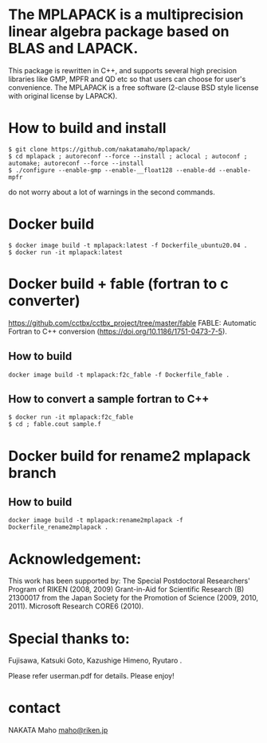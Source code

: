 # The MPLAPACK is a multiprecision linear algebra package based on BLAS and LAPACK.
This package is rewritten in C++, and supports several high precision
libraries like GMP, MPFR and QD etc so that users can choose for user's
convenience. The MPLAPACK is a free software (2-clause BSD style license with
original license by LAPACK).

# How to build and install
```
$ git clone https://github.com/nakatamaho/mplapack/
$ cd mplapack ; autoreconf --force --install ; aclocal ; autoconf ; automake; autoreconf --force --install
$ ./configure --enable-gmp --enable-__float128 --enable-dd --enable-mpfr
```
do not worry about a lot of warnings in the second commands.

# Docker build

```
$ docker image build -t mplapack:latest -f Dockerfile_ubuntu20.04 .
$ docker run -it mplapack:latest
```

# Docker build + fable (fortran to c converter)
https://github.com/cctbx/cctbx_project/tree/master/fable
FABLE: Automatic Fortran to C++ conversion (https://doi.org/10.1186/1751-0473-7-5).

## How to build
```
docker image build -t mplapack:f2c_fable -f Dockerfile_fable .
```

## How to convert a sample fortran to C++
```
$ docker run -it mplapack:f2c_fable
$ cd ; fable.cout sample.f
```

# Docker build for rename2 mplapack branch

## How to build
```
docker image build -t mplapack:rename2mplapack -f Dockerfile_rename2mplapack .
```

# Acknowledgement:

This work has been supported by:
The Special Postdoctoral Researchers' Program of RIKEN (2008, 2009)
Grant-in-Aid for Scientific Research (B) 21300017 from the Japan Society for the Promotion of Science (2009, 2010, 2011).
Microsoft Research CORE6 (2010). 

# Special thanks to:

Fujisawa, Katsuki
Goto, Kazushige
Himeno, Ryutaro
.

Please refer userman.pdf for details. Please enjoy!

# contact
NAKATA Maho <maho@riken.jp>
